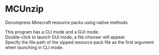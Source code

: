 # MCUnzip
Decompress Minecraft resource packs using native methods.

This program has a CLI mode and a GUI mode.<br>
Double-click to launch GUI mode, a file chooser will appear.<br>
Specify the file path of the zipped resource pack file as the first argument when launching in CLI mode.
